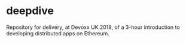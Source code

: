 # deepdive
Repository for delivery, at Devoxx UK 2018, of a 3-hour introduction to developing distributed apps on Ethereum.
